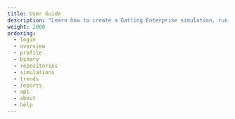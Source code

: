 ```yaml
---
title: User Guide
description: "Learn how to create a Gatling Enterprise simulation, run it and analyze the results."
weight: 2000
ordering:
  - login
  - overview
  - profile
  - binary
  - repositories
  - simulations
  - trends
  - reports
  - api
  - about
  - help
---
```

